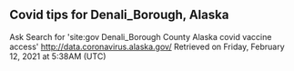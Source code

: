 ## Covid tips for Denali_Borough, Alaska

Ask Search for 'site:gov Denali_Borough County Alaska covid vaccine access'
http://data.coronavirus.alaska.gov/
Retrieved on Friday, February 12, 2021 at 5:38AM (UTC)
